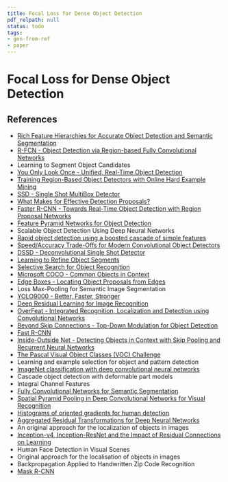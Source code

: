 ```yaml
---
title: Focal Loss for Dense Object Detection
pdf_relpath: null
status: todo
tags:
- gen-from-ref
- paper
---
```


# Focal Loss for Dense Object Detection

## References

- [Rich Feature Hierarchies for Accurate Object Detection and Semantic Segmentation](./rich-feature-hierarchies-for-accurate-object-detection-and-semantic-segmentation.md)
- [R-FCN - Object Detection via Region-based Fully Convolutional Networks](./r-fcn-object-detection-via-region-based-fully-convolutional-networks.md)
- Learning to Segment Object Candidates
- [You Only Look Once - Unified, Real-Time Object Detection](./you-only-look-once-unified-real-time-object-detection.md)
- [Training Region-Based Object Detectors with Online Hard Example Mining](./training-region-based-object-detectors-with-online-hard-example-mining.md)
- [SSD - Single Shot MultiBox Detector](./ssd-single-shot-multibox-detector.md)
- [What Makes for Effective Detection Proposals?](./what-makes-for-effective-detection-proposals.md)
- [Faster R-CNN - Towards Real-Time Object Detection with Region Proposal Networks](./faster-r-cnn-towards-real-time-object-detection-with-region-proposal-networks.md)
- [Feature Pyramid Networks for Object Detection](./feature-pyramid-networks-for-object-detection.md)
- Scalable Object Detection Using Deep Neural Networks
- [Rapid object detection using a boosted cascade of simple features](./rapid-object-detection-using-a-boosted-cascade-of-simple-features.md)
- [Speed/Accuracy Trade-Offs for Modern Convolutional Object Detectors](./speed-accuracy-trade-offs-for-modern-convolutional-object-detectors.md)
- [DSSD - Deconvolutional Single Shot Detector](./dssd-deconvolutional-single-shot-detector.md)
- [Learning to Refine Object Segments](./learning-to-refine-object-segments.md)
- [Selective Search for Object Recognition](./selective-search-for-object-recognition.md)
- [Microsoft COCO - Common Objects in Context](./microsoft-coco-common-objects-in-context.md)
- [Edge Boxes - Locating Object Proposals from Edges](./edge-boxes-locating-object-proposals-from-edges.md)
- Loss Max-Pooling for Semantic Image Segmentation
- [YOLO9000 - Better, Faster, Stronger](./yolo9000-better-faster-stronger.md)
- [Deep Residual Learning for Image Recognition](./deep-residual-learning-for-image-recognition.md)
- [OverFeat - Integrated Recognition, Localization and Detection using Convolutional Networks](./overfeat-integrated-recognition-localization-and-detection-using-convolutional-networks.md)
- [Beyond Skip Connections - Top-Down Modulation for Object Detection](./beyond-skip-connections-top-down-modulation-for-object-detection.md)
- [Fast R-CNN](./fast-r-cnn.md)
- [Inside-Outside Net - Detecting Objects in Context with Skip Pooling and Recurrent Neural Networks](./inside-outside-net-detecting-objects-in-context-with-skip-pooling-and-recurrent-neural-networks.md)
- [The Pascal Visual Object Classes (VOC) Challenge](./the-pascal-visual-object-classes-voc-challenge.md)
- Learning and example selection for object and pattern detection
- [ImageNet classification with deep convolutional neural networks](./imagenet-classification-with-deep-convolutional-neural-networks.md)
- Cascade object detection with deformable part models
- Integral Channel Features
- [Fully Convolutional Networks for Semantic Segmentation](./fully-convolutional-networks-for-semantic-segmentation.md)
- [Spatial Pyramid Pooling in Deep Convolutional Networks for Visual Recognition](./spatial-pyramid-pooling-in-deep-convolutional-networks-for-visual-recognition.md)
- [Histograms of oriented gradients for human detection](./histograms-of-oriented-gradients-for-human-detection.md)
- [Aggregated Residual Transformations for Deep Neural Networks](./aggregated-residual-transformations-for-deep-neural-networks.md)
- An original approach for the localization of objects in images
- [Inception-v4, Inception-ResNet and the Impact of Residual Connections on Learning](./inception-v4-inception-resnet-and-the-impact-of-residual-connections-on-learning.md)
- Human Face Detection in Visual Scenes
- Original approach for the localisation of objects in images
- Backpropagation Applied to Handwritten Zip Code Recognition
- [Mask R-CNN](./mask-r-cnn.md)
